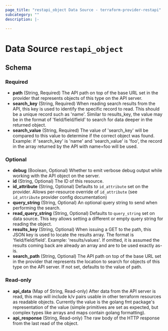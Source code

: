 ```yaml
---
page_title: "restapi_object Data Source - terraform-provider-restapi"
subcategory: ""
description: |-
  
---
```


# Data Source `restapi_object`

## Schema

### Required

- **path** (String, Required) The API path on top of the base URL set in the provider that represents objects of this type on the API server.
- **search_key** (String, Required) When reading search results from the API, this key is used to identify the specific record to read. This should be a unique record such as 'name'. Similar to results_key, the value may be in the format of 'field/field/field' to search for data deeper in the returned object.
- **search_value** (String, Required) The value of 'search_key' will be compared to this value to determine if the correct object was found. Example: if 'search_key' is 'name' and 'search_value' is 'foo', the record in the array returned by the API with name=foo will be used.

### Optional

- **debug** (Boolean, Optional) Whether to emit verbose debug output while working with the API object on the server.
- **id** (String, Optional) The ID of this resource.
- **id_attribute** (String, Optional) Defaults to `id_attribute` set on the provider. Allows per-resource override of `id_attribute` (see `id_attribute` provider config documentation)
- **query_string** (String, Optional) An optional query string to send when performing the search.
- **read_query_string** (String, Optional) Defaults to `query_string` set on data source. This key allows setting a different or empty query string for reading the object.
- **results_key** (String, Optional) When issuing a GET to the path, this JSON key is used to locate the results array. The format is 'field/field/field'. Example: 'results/values'. If omitted, it is assumed the results coming back are already an array and are to be used exactly as-is.
- **search_path** (String, Optional) The API path on top of the base URL set in the provider that represents the location to search for objects of this type on the API server. If not set, defaults to the value of path.

### Read-only

- **api_data** (Map of String, Read-only) After data from the API server is read, this map will include k/v pairs usable in other terraform resources as readable objects. Currently the value is the golang fmt package's representation of the value (simple primitives are set as expected, but complex types like arrays and maps contain golang formatting).
- **api_response** (String, Read-only) The raw body of the HTTP response from the last read of the object.


